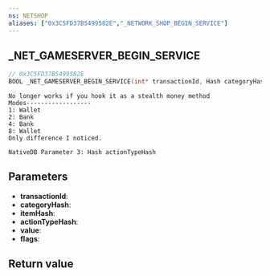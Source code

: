 ```yaml
---
ns: NETSHOP
aliases: ["0x3C5FD37B5499582E","_NETWORK_SHOP_BEGIN_SERVICE"]
---
```

## _NET_GAMESERVER_BEGIN_SERVICE

```c
// 0x3C5FD37B5499582E
BOOL _NET_GAMESERVER_BEGIN_SERVICE(int* transactionId, Hash categoryHash, Hash itemHash, int actionTypeHash, int value, int flags);
```

```
No longer works if you hook it as a stealth money method  
Modes------------------  
1: Wallet  
2: Bank  
4: Bank  
8: Wallet  
Only difference I noticed.  
```

```
NativeDB Parameter 3: Hash actionTypeHash
```

## Parameters
* **transactionId**: 
* **categoryHash**: 
* **itemHash**: 
* **actionTypeHash**: 
* **value**: 
* **flags**: 

## Return value
